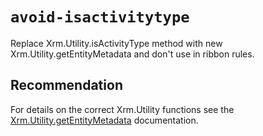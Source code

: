 # `avoid-isactivitytype`

Replace Xrm.Utility.isActivityType method with new Xrm.Utility.getEntityMetadata and don't use in ribbon rules.

## Recommendation

For details on the correct Xrm.Utility functions see the [Xrm.Utility.getEntityMetadata](https://docs.microsoft.com/powerapps/developer/model-driven-apps/clientapi/reference/xrm-utility/getentitymetadata) documentation. 